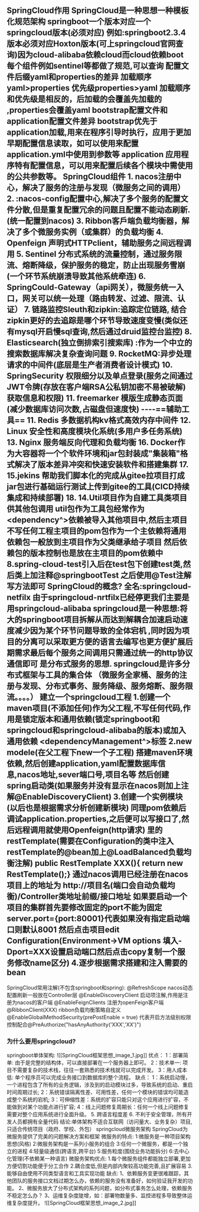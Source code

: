 SpringCloud作用
	SpringCloud是一种思想一种模板化规范架构
	springboot一个版本对应一个springcloud版本(必须对应)
	例如:springboot2.3.4版本必须对应Hoxton版本(可上springcloud官网查询)因为cloud-alibaba依赖cloud而cloud依赖boot
	每个组件例如sentinel等都做了规范,可以查询
**配置文件后缀yaml和properties的差异**
	**加载顺序yaml>properties**
	**优先级properties>yaml**
	加载顺序和优先级是相反的，后加载的会覆盖先加载的 ,properties会覆盖yaml
**bootstrap配置文件和application配置文件差异**
	**bootstrap优先于application加载,用来在程序引导时执行，应用于更加早期配置信息读取**，如可以使用来配置application.yml中使用到参数等
	application 应用程序特有配置信息，可以用来配置后续各个模块中需使用的公共参数等。
**SpringCloud组件**
	1. **nacos注册中心**，解决了服务的注册与发现（微服务之间的调用）
	2. **:nacos-config配置中心**,解决了多个服务的配置文件分散,但是重复配置冗余的问题且配置不能动态刷新.(统一配置到nacos)
	3. **Ribbon客戶端负载均衡器**，解决了多个微服务实例（或集群）的负载均衡
	4. **Openfeign 声明式HTTPclient**，辅助服务之间远程调用
	5. **Sentinel 分布式系统的流量控制**，通过服务限流、熔断降级，保护服务的稳定，防止出现服务雪崩(一个环节系统崩溃导致其他系统牵连)
	6. **SpringCould-Gateway（api网关）**，微服务统一入口，网关可以统一处理（路由转发、过滤、限流、认证）
	7. **链路监控Sleuth和zipkin:追踪定位链路,** 结合zipkin更好的去追踪是哪个环节导致速度变慢(类似还有mysql开启慢sql查询,然后通过druid监控台监控)
	8. **Elasticsearch(独立倒排索引搜索库)** :作为一个中立的搜索数据库解决复杂查询问题
	9. **RocketMQ:异步处理请求的中间件**(底层是生产者消费者设计模式)
	10. **SpringSecurity 权限细分以及单点登录**(服务之间通过JWT令牌(存放在客户端RSA公私钥加密不易被破解)获取信息和权限)
	11. **freemarker 模版生成静态页面**(减少数据库访问次数,占磁盘但速度快)
	 ----==辅助工具==
	11. **Redis 多数据机构kv格式高效内存中间件**
	12. **Linux 安全性和高度模块化系统(多用户多任务系统)**
	13. **Nginx 服务端反向代理和负载均衡**
	16. Docker作为大容器将一个个软件环境和jar包封装成"集装箱"格式解决了版本差异冲突和快速安装软件和搭建集群
	17. 15.jekins 帮助我们脚本化的完成从gitee拉项目打成jar包进行基础运行测试上传到gitee的工具(CICD持续集成和持续部署)
	18. 14.Util项目作为自建工具类项目供其他包调用
	util包作为工具包经常作为<dependency^>依赖被导入其他项目中,然后主项目不写任何工程主项目的pom包作为一个主依赖将通用依赖包一般放到主项目作为父类继承给子项目
	然后依赖包的版本控制也是放在主项目的pom依赖中
8.spring-cloud-test引入后在test包下创建test类,然后类上加注释@springbootTest 之后使用@Test注解写方法即可
SpringCloud的概念?
全名:springcloud-netfilx
由于springcloud-nrtfilx已经停更我们主要是用springcloud-alibaba
springcloud是一种思想:将大的springboot项目拆解从而达到解耦合加速启动速度减少因为某个环节问题导致的全体宕机
,同时因为项目的分离可以采取更方便的语言去编写也更方便扩展后期需求最后每个服务之间调用只需通过统一的http协议通信即可 是分布式服务的思想.
springcloud是许多分布式框架与工具的集合体
（微服务全家桶、服务的注册与发现、分布式事务、服务降级、服务熔断、服务限流。。。。）
建立一个springcloud工程
	1.创建一个maven项目(不添加任何)作为父工程,不写任何代码,作用是锁定版本和通用依赖(锁定springboot和springcloud和springcloud-alibaba的版本)或加入通用依赖
	<dependencyManagement^>标签
	2.new modele(在父工程下new一个子工程)
	搭建maven环境依赖,然后创建application,yaml配置数据库信息,nacos地址,sever端口号,项目名等
	然后创建spring启动类(如果服务并没有显示在nacos则加上注解@EnableDiscoveryClient)
	3.创建一个实例模块(以后也是根据需求分析创建新模块)
	同理pom依赖后调试application.properties,之后便可以写接口了,然后远程调用就使用Openfeign(http请求) 里的restTemplate(需要在Configuration的类中注入restTemplate的@bean加上@LoadBalanced负载均衡注解)
	public RestTemplate XXX(){ return new RestTemplate();}
	通过nacos调用已经注册在nacos项目上的地址为
	http://项目名(端口会自动负载均衡)/Controller类地址前缀/接口地址
	如果要启动一个项目的集群首先要修改固定的port不能为固定
	server.port={port:80001}代表如果没有指定启动端口则默认8001 然后点击项目edit Configuration(Environment->VM options 填入-Dport=XXX设置启动端口然后点击copy复制一个服务修改name区分)
	4.逐步根据需求搭建和注入需要的bean
---------------------------------------------------------------------
SpringCloud常用注解(不包含springboot和spring):
	@RefreshScope nacos动态配置刷新一般放在Controller层
	@EnableDiscoveryClient 启动项注解,作用是注册为nacos的客户端
	@EnableFeignClients 注册为openFeign客户端
	@RibbonClient(XXX) ribbon负载均衡策略自定义
	@EnableGlobalMethodSecurity(prePostEnable = true) 代表开启方法级别权限控制配合@PreAuthorize("hasAnyAuthority('XXX','XX')")
### 为什么要用springcloud?
springboot单体架构:
	![[SpringCloud框架思想_image_1.jpg]]
	优点：
	1：部署简单: 由于是完整的结构体，可以直接部署在一个服务器上即可。
	2：技术单一: 项目不需要复杂的技术栈，往往一套熟悉的技术栈就可以完成开发。
	3：用人成本低: 单个程序员可以完成业务接口到数据库的整个流程。
	缺点：
	1：系统启动慢， 一个进程包含了所有的业务逻辑，涉及到的启动模块过多，导致系统的启动、重启时间周期过长;
	2：系统错误隔离性差、可用性差，任何一个模块的错误均可能造成整个系统的宕机;
	3：可伸缩性差：系统的扩容只能只对这个应用进行扩容，不能做到对某个功能点进行扩容;
	4：线上问题修复周期长：任何一个线上问题修复需要对整个应用系统进行全面升级。
	5. 跨语言程度差
	6. 不利于安全管理，所有开发人员都拥有全量代码
	结论:单体架构不适合互联网（访问量大、业务复杂）项目,只适合传统项目（政府、学校、外包）
springcloud微服务架构
SpringCloud为微服务提供了完美的问题解决方案和框架
	微服务的特点:
	1:微服务是一种项目架构思想(风格)
	2:微服务架构是一系列小服务的组合
	3:任何一个微服务，都是一个独立的进程
	4:轻量级通信(跨语言,跨平台)
	5:服务粒度(围绕业务功能拆分)
	6:去中心化管理(不依赖某一种语言)
	微服务架构优点:
	1.每个微服务组件都能独立部署,更加方便切割功能便于分工合作
	2.耦合度低,但是内部内聚较高功能完善,且扩展容易
	3.能够自由使用不同类型语言和工具实现功能
	缺点:
	1、依赖服务变更很难跟踪，其他团队的服务接口文档过期怎么办，依赖的服务没有准备好，如何验证我开发的功能。
	2、微服务放大了分布式架构的系列问题，如分布式事务怎么处理，依赖服务不稳定怎么办？
	3、运维复杂度陡增，如：部署物数量多、监控进程多导致整体运维复杂度提升。
	![[SpringCloud框架思想_image_2.jpg]]